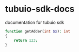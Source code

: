 # tubuio-sdk-docs
documentation for tubuio sdk


```php
function getAdder(int $x): int 
{
    return 123;
}
```
